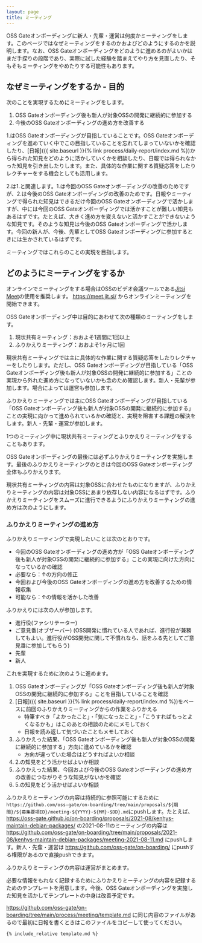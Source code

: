 ```yaml
---
layout: page
title: ミーティング
---
```


OSS Gateオンボーディングに新人・先輩・運営は何度かミーティングをします。このページではなぜミーティングをするのかおよびどのようにするのかを説明します。なお、OSS Gateオンボーディングをどのように進めるのがよいかはまだ手探りの段階であり、実際に試した経験を踏まえてやり方を見直したり、そもそもミーティングをやめたりする可能性もあります。

## なぜミーティングをするか - 目的

次のことを実現するためにミーティングをします。

  1. OSS Gateオンボーディング後も新人が対象OSSの開発に継続的に参加する
  2. 今後のOSS Gateオンボーディングの進め方を改善する

1.はOSS Gateオンボーディングが目指していることです。OSS Gateオンボーディングを進めていく中でこの目指していることを忘れてしまっていないかを確認したり、[日報]({{ site.baseurl }}{% link process/daily-report/index.md %})から得られた知見をどのように活かしていくかを相談したり、日報では得られなかった知見を引き出したりします。また、具体的な作業に関する質疑応答をしたりレクチャーをする機会としても活用します。

2.は1.と関連します。1.は今回のOSS Gateオンボーディングの改善のためですが、2.は今後のOSS Gateオンボーディングの改善のためです。日報やミーティングで得られた知見はできるだけ今回のOSS Gateオンボーディングで活かしますが、中には今回のOSS Gateオンボーディングでは活かすことが難しい知見もあるはずです。たとえば、大きく進め方を変えないと活かすことができないような知見です。そのような知見は今後のOSS Gateオンボーディングで活かします。今回の新人が、今後、先輩としてOSS Gateオンボーディングに参加するときには生かされているはずです。

ミーティングではこれらのことの実現を目指します。

## どのようにミーティングをするか

オンラインでミーティングをする場合はOSSのビデオ会議ツールである[Jitsi Meet](https://jitsi.org/jitsi-meet/)の使用を推奨します。 https://meet.jit.si/ からオンラインミーティングを開始できます。

OSS Gateオンボーディング中は目的にあわせて次の種類のミーティングをします。

  1. 現状共有ミーティング：おおよそ1週間に1回以上
  2. ふりかえりミーティング：おおよそ1ヶ月に1回

現状共有ミーティングでは主に具体的な作業に関する質疑応答をしたりレクチャーをしたりします。ただし、OSS Gateオンボーディングが目指している「OSS Gateオンボーディング後も新人が対象OSSの開発に継続的に参加する」ことの実現から外れた進め方になっていないかも念のため確認します。新人・先輩が参加します。場合によっては運営も参加します。

ふりかえりミーティングでは主にOSS Gateオンボーディングが目指している「OSS Gateオンボーディング後も新人が対象OSSの開発に継続的に参加する」ことの実現に向かって進められているかの確認と、実現を阻害する課題の解決をします。新人・先輩・運営が参加します。

1つのミーティング中に現状共有ミーティングとふりかえりミーティングをすることもあります。

OSS Gateオンボーディングの最後には必ずふりかえりミーティングを実施します。最後のふりかえりミーティングのときは今回のOSS Gateオンボーディング全体もふりかえります。

現状共有ミーティングの内容は対象OSSに合わせたものになりますが、ふりかえりミーティングの内容は対象OSSにあまり依存しない内容になるはずです。ふりかえりミーティングをスムーズに進行できるようにふりかえりミーティングの進め方は次のようにします。

### ふりかえりミーティングの進め方

ふりかえりミーティングで実現したいことは次のとおりです。

  * 今回のOSS Gateオンボーディングの進め方が「OSS Gateオンボーディング後も新人が対象OSSの開発に継続的に参加する」ことの実現に向けた方向になっているかの確認
  * 必要なら：↑の方向の修正
  * 今回および今後のOSS Gateオンボーディングの進め方を改善するための情報収集
  * 可能なら：↑の情報を活かした改善

ふりかえりには次の人が参加します。

* 進行役(ファシリテーター)
* ご意見番(オブザーバー) (OSS開発に慣れている人であれば、進行役が兼務してもよい。進行役がOSS開発に関して不慣れなら、話をふる先としてご意見番に参加してもらう)
* 先輩
* 新人

これを実現するために次のように進めます。

  1. OSS Gateオンボーディングが「OSS Gateオンボーディング後も新人が対象OSSの開発に継続的に参加する」ことを目指していることを確認
  2. [日報]({{ site.baseurl }}{% link process/daily-report/index.md %})をベースに前回のふりかえりミーティングからの作業をふりかえる
     * 特筆すべき「よかったこと」・「気になったこと」・「こうすればもっとよくなるかも」はこのあとの相談のためにメモしておく
     * 日報を読み返して気づいたこともメモしておく
  3. ふりかえった結果、「OSS Gateオンボーディング後も新人が対象OSSの開発に継続的に参加する」方向に進めているかを確認
     * 方向が違っていた場合はどうすればよいか相談
  4. 2.の知見をどう活かせばよいか相談
  5. ふりかえった結果、今回および今後のOSS Gateオンボーディングの進め方の改善につながりそうな知見がないかを確認
  6. 5.の知見をどう活かせばよいか相談

ふりかえりミーティングの内容は持続的に参照可能にするために`https://github.com/oss-gate/on-boarding/tree/main/proposals/${期間}/${募集要項ID}/meeting-${YYYY}-${MM}-$DD}.md`にpushします。たとえば、 https://oss-gate.github.io/on-boarding/proposals/2021-08/kenhys-maintain-debian-packages/ の2021-08-11のミーティングの内容は https://github.com/oss-gate/on-boarding/tree/main/proposals/2021-08/kenhys-maintain-debian-packages/meeting-2021-08-11.md にpushします。新人・先輩・運営は https://github.com/oss-gate/on-boarding/ にpushする権限があるので直接pushできます。

ふりかえりミーティングの内容は運営がまとめます。

必要な情報をもれなく記録するためにふりかえりミーティングの内容を記録するためのテンプレートを用意します。今後、OSS Gateオンボーディングを実施した知見を活かしてテンプレートの中身は改善予定です。

https://github.com/oss-gate/on-boarding/tree/main/process/meeting/template.md に同じ内容のファイルがあるので最初に日報を書くときはこのファイルをコピーして使ってください。

```markdown
{% include_relative template.md %}
```
